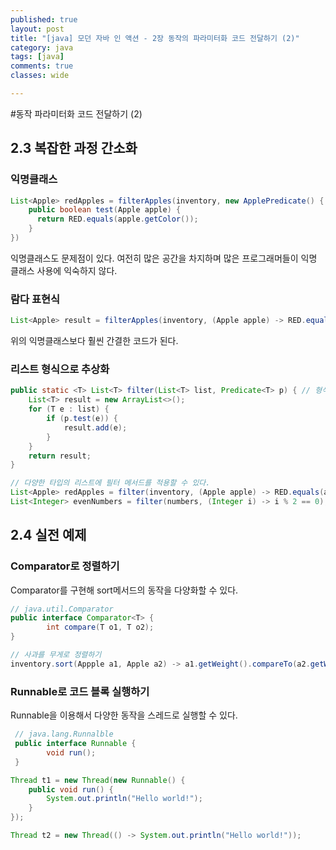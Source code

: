 ```yaml
---
published: true
layout: post
title: "[java] 모던 자바 인 액션 - 2장 동작의 파라미터화 코드 전달하기 (2)"
category: java
tags: [java]
comments: true
classes: wide

---
```


#동작 파라미터화 코드 전달하기 (2)

## 2.3 복잡한 과정 간소화

### 익명클래스

```java
List<Apple> redApples = filterApples(inventory, new ApplePredicate() {	// 익명 클래스 구현
    public boolean test(Apple apple) {
      return RED.equals(apple.getColor());
    }
})
```

익명클래스도 문제점이 있다. 여전히 많은 공간을 차지하며 많은 프로그래머들이 익명 클래스 사용에 익숙하지 않다.



### 람다 표현식 

```java
List<Apple> result = filterApples(inventory, (Apple apple) -> RED.equals(apple.getColor()));
```

위의 익명클래스보다 훨씬 간결한 코드가 된다.



### 리스트 형식으로 추상화

```java
public static <T> List<T> filter(List<T> list, Predicate<T> p) { // 형식 파라미터 T
    List<T> result = new ArrayList<>();
    for (T e : list) {
        if (p.test(e)) {
            result.add(e);
        }
    }
	return result;
}
```



```java
// 다양한 타입의 리스트에 필터 메서드를 적용할 수 있다.
List<Apple> redApples = filter(inventory, (Apple apple) -> RED.equals(apple.getColor()));
List<Integer> evenNumbers = filter(numbers, (Integer i) -> i % 2 == 0);
```



## 2.4 실전 예제

### Comparator로 정렬하기 

Comparator를 구현해 sort메서드의 동작을 다양화할 수 있다.

```java
// java.util.Comparator
public interface Comparator<T> {
		int compare(T o1, T o2);
}

// 사과를 무게로 정렬하기
inventory.sort(Appple a1, Apple a2) -> a1.getWeight().compareTo(a2.getWeight()));
```



### Runnable로 코드 블록 실행하기

Runnable을 이용해서 다양한 동작을 스레드로 실행할 수 있다.

```java
 // java.lang.Runnalble
 public interface Runnable {
 		void run();
 }

Thread t1 = new Thread(new Runnable() {
    public void run() {
        System.out.println("Hello world!");
    }
});

Thread t2 = new Thread(() -> System.out.println("Hello world!"));
```



